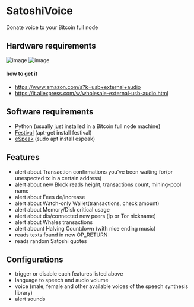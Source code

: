 # SatoshiVoice
Donate voice to your Bitcoin full node


## Hardware requirements
![image](https://github.com/st3b1t/SatoshiVoice/assets/113633676/8966aaef-7e24-4618-a841-c649ecfe0262)
![image](https://github.com/st3b1t/SatoshiVoice/assets/113633676/27920e37-91ff-4db3-aa95-6b13228f7c71)

#### how to get it
- https://www.amazon.com/s?k=usb+external+audio
- https://it.aliexpress.com/w/wholesale-external-usb-audio.html

## Software requirements

- Python (usually just installed in a Bitcoin full node machine)
- [Festival](https://github.com/festvox/festival) (apt-get install festival)
- [eSpeak](https://github.com/espeak-ng/espeak-ng) (sudo apt install espeak)

## Features

- alert about Transaction confirmations you've been waiting for(or unespected tx in a certain address)
- alert about new Block reads height, transactions count, mining-pool name
- alert about Fees de/increase
- alert about Watch-only Wallet(transactions, check amount)
- alert about Memory/Disk critical usage
- alert about dis/connected new peers (ip or Tor nickname)
- alert about Whales transactions
- alert abount Halving Countdown (with nice ending music)
- reads texts found in new OP_RETURN
- reads random Satoshi quotes

## Configurations

- trigger or disable each features listed above
- language to speech and audio volume
- voice (male, female and other available voices of the speech synthesis library)
- alert sounds
